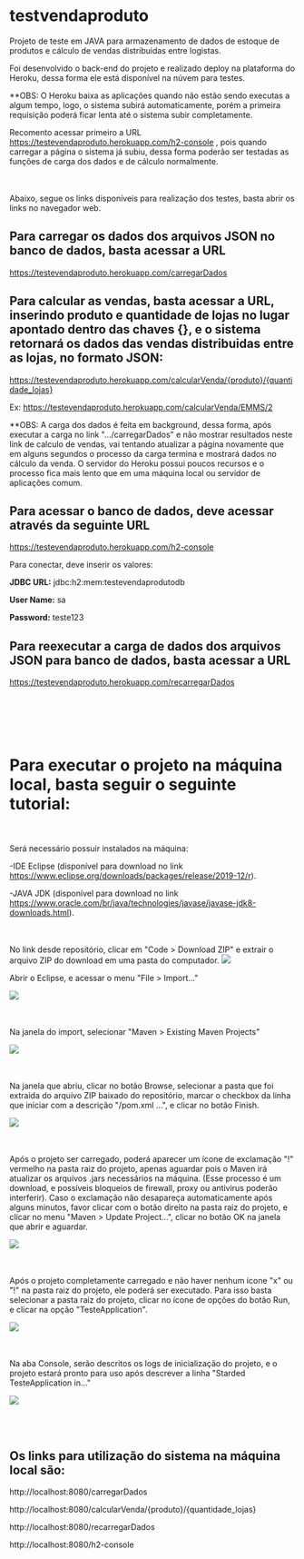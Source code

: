 # testvendaproduto
 
Projeto de teste em JAVA para armazenamento de dados de estoque de produtos e cálculo de vendas distribuidas entre logistas.

Foi desenvolvido o back-end do projeto e realizado deploy na plataforma do Heroku, dessa forma ele está disponível na núvem para testes.

**OBS: O Heroku baixa as aplicações quando não estão sendo executas a algum tempo, logo, o sistema subirá automaticamente, porém a primeira requisição poderá ficar lenta até o sistema subir completamente.

Recomento acessar primeiro a URL https://testevendaproduto.herokuapp.com/h2-console , pois quando carregar a página o sistema já subiu, dessa forma poderão ser testadas as funções de carga dos dados e de cálculo normalmente. 

<br></br>
Abaixo, segue os links disponíveis para realização dos testes, basta abrir os links no navegador web.

## Para carregar os dados dos arquivos JSON no banco de dados, basta acessar a URL
 
https://testevendaproduto.herokuapp.com/carregarDados
 
 
## Para calcular as vendas, basta acessar a URL, inserindo produto e quantidade de lojas no lugar apontado dentro das chaves {}, e o sistema retornará os dados das vendas distribuidas entre as lojas, no formato JSON:
 
https://testevendaproduto.herokuapp.com/calcularVenda/{produto}/{quantidade_lojas}
 
Ex: https://testevendaproduto.herokuapp.com/calcularVenda/EMMS/2

**OBS: A carga dos dados é feita em background, dessa forma, após executar a carga no link ".../carregarDados" e não mostrar resultados neste link de calculo de vendas, vai tentando atualizar a página novamente que em alguns segundos o processo da carga termina e mostrará dados no cálculo da venda. O servidor do Heroku possui poucos recursos e o processo fica mais lento que em uma máquina local ou servidor de aplicações comum. 
 
 
## Para acessar o banco de dados, deve acessar através da seguinte URL
  
https://testevendaproduto.herokuapp.com/h2-console
 
Para conectar, deve inserir os valores: 
 
**JDBC URL:** jdbc:h2:mem:testevendaprodutodb
 
**User Name:** sa
 
**Password:** teste123


## Para reexecutar a carga de dados dos arquivos JSON para banco de dados, basta acessar a URL
 
https://testevendaproduto.herokuapp.com/recarregarDados

<br></br><br></br>

# Para executar o projeto na máquina local, basta seguir o seguinte tutorial:

<br></br>
Será necessário possuir instalados na máquina:

-IDE Eclipse (disponível para download no link https://www.eclipse.org/downloads/packages/release/2019-12/r).

-JAVA JDK (disponível para download no link https://www.oracle.com/br/java/technologies/javase/javase-jdk8-downloads.html).

<br></br>
No link desde repositório, clicar em "Code > Download ZIP" e extrair o arquivo ZIP do download em uma pasta do computador.
<img src="/src/main/resources/static/images/readme_info/img1.png">

Abrir o Eclipse, e acessar o menu "File > Import..."

<img src="/src/main/resources/static/images/readme_info/img2.png">

<br></br>
Na janela do import, selecionar "Maven > Existing Maven Projects"

<img src="/src/main/resources/static/images/readme_info/img3.png">

<br></br>
Na janela que abriu, clicar no botão Browse, selecionar a pasta que foi extraida do arquivo ZIP baixado do repositório, marcar o checkbox da linha que iniciar com a descrição "/pom.xml ...", e clicar no botão Finish.

<img src="/src/main/resources/static/images/readme_info/img4.png">

<br></br>
Após o projeto ser carregado, poderá aparecer um ícone de exclamação "!" vermelho na pasta raiz do projeto, apenas aguardar pois o Maven irá atualizar os arquivos .jars necessários na máquina. (Esse processo é um download, e possíveis bloqueios de firewall, proxy ou antivirus poderão interferir).
Caso o exclamação não desapareça automaticamente após alguns minutos, favor clicar com o botão direito na pasta raiz do projeto, e clicar no menu "Maven > Update Project...", clicar no botão OK na janela que abrir e aguardar.

<img src="/src/main/resources/static/images/readme_info/img5.png">

<br></br>
Após o projeto completamente carregado e não haver nenhum ícone "x" ou "!" na pasta raiz do projeto, ele poderá ser executado. Para isso basta selecionar a pasta raiz do projeto, clicar no ícone de opções do botão Run, e clicar na opção "TesteApplication".

<img src="/src/main/resources/static/images/readme_info/img6.png">

<br></br>
Na aba Console, serão descritos os logs de inicialização do projeto, e o projeto estará pronto para uso após descrever a linha "Starded TesteApplication in..."

<img src="/src/main/resources/static/images/readme_info/img7.png">

<br></br>
## Os links para utilização do sistema na máquina local são:

http://localhost:8080/carregarDados

http://localhost:8080/calcularVenda/{produto}/{quantidade_lojas}

http://localhost:8080/recarregarDados

http://localhost:8080/h2-console
